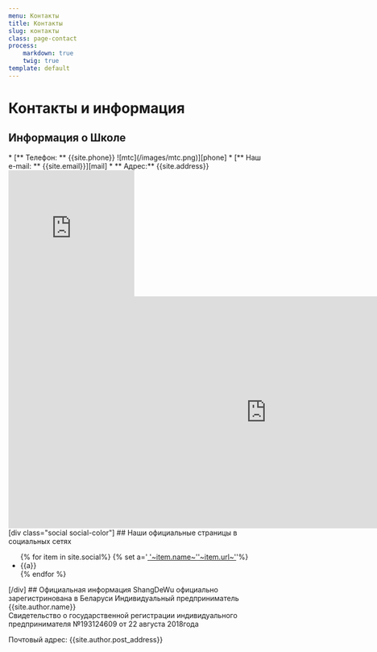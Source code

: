 ```yaml
---
menu: Контакты
title: Контакты
slug: контакты
class: page-contact
process:
    markdown: true
    twig: true
template: default
---
```


# Контакты и информация

## Информация о Школе
<div markdown="1" class="contact ">
<div markdown="1" class="list fa-ul">
* [<span class="fa-li"><i class="fas fa-phone"></i></span>** Телефон: ** {{site.phone}}<span class="phone-icon icon-mtc">
![mtc](/images/mtc.png)</span><span class="phone-icon icon-viber fab fa-viber"></span>][phone]
*  [<span class="fa-li"><i class="far fa-envelope"></i></span>** Наш e-mail: ** {{site.email}}][mail]
* <a><span class="fa-li"><i class="far fa-map"></i></span> ** Адрес:** {{site.address}}</a>

 [phone]: tel:{{site.phone}}
 [mail]: mailto:{{site.email}}
</div>
<div class="map">
  <div class="hidden-lg">
  <iframe src="https://www.google.com/maps/embed?pb=!1m18!1m12!1m3!1d4699.562405358196!2d27.576029577464666!3d53.91786382923635!2m3!1f0!2f0!3f0!3m2!1i1024!2i768!4f13.1!3m3!1m2!1s0x46dbcf62804a07dd%3A0x650382f3fa21014c!2zU2hhbmdEZVd1INCo0LrQvtC70YMg0LHQvtC10LLRi9GFINC40YHQutGD0YHRgdGC0LIg0Lgg0YLRgNCw0LTQuNGG0LjQvtC90L3QvtC5INC60LjRgtCw0LnRgdC60L7QuSDQs9C40LzQvdCw0YHRgtC40LrQuA!5e0!3m2!1ses!2sby!4v1536826987024" width="250" height="250" frameborder="0" style="border:0" allowfullscreen></iframe>
  </div>
  <div class="hidden-xs hidden-sm hidden-md visible-lg-block">
  <iframe src="https://www.google.com/maps/embed?pb=!1m18!1m12!1m3!1d2349.8878805237296!2d27.57401255094617!3d53.91596823949517!2m3!1f0!2f0!3f0!3m2!1i1024!2i768!4f13.1!3m3!1m2!1s0x46dbcf62804a07dd%3A0x650382f3fa21014c!2zU2hhbmdEZVd1INCo0LrQvtC70YMg0LHQvtC10LLRi9GFINC40YHQutGD0YHRgdGC0LIg0Lgg0YLRgNCw0LTQuNGG0LjQvtC90L3QvtC5INC60LjRgtCw0LnRgdC60L7QuSDQs9C40LzQvdCw0YHRgtC40LrQuA!5e0!3m2!1ses!2sby!4v1536826431843" width="1024" height="460" frameborder="0" style="border:0" allowfullscreen></iframe>
  </div>
</div>  
  </div>
[div class="social social-color"]
## Наши официальные страницы в социальных сетях
<ul>
    {% for item in site.social%}
    {% set a='<a href="'~url(item.url)~'" target="_blank"><span class="icon fa-stack fa-2x">
  <i class="fas fa-circle fa-stack-2x"></i><i class="'~item.icon~' fa-stack-1x fa-inverse"></i></span><span class="name">'~item.name~'</span><span class="url">'~item.url~'</span></a>'%}
    <li>{{a}}</li>
    {% endfor %}
</ul>
[/div]
## Официальная информация
ShangDeWu официально зарегистринована в Беларуси
Индивидуальный предприниматель {{site.author.name}}<br>
Свидетельство о государственной регистрации индивидуального предпринимателя №193124609 от  22 августа 2018года

Почтовый адрес:
{{site.author.post_address}}
